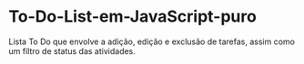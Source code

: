 # To-Do-List-em-JavaScript-puro
Lista To Do que envolve a adição, edição e exclusão de tarefas, assim como um filtro de status das atividades.
